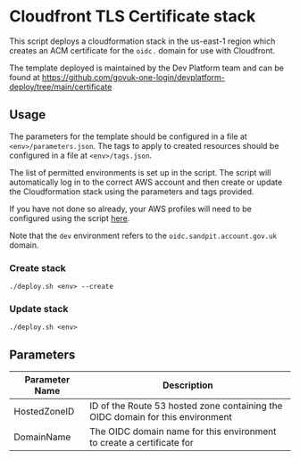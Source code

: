 # Cloudfront TLS Certificate stack

This script deploys a cloudformation stack in the us-east-1 region which creates an ACM certificate for the `oidc.`
domain for use with Cloudfront.

The template deployed is maintained by the Dev Platform team and can be found
at https://github.com/govuk-one-login/devplatform-deploy/tree/main/certificate

## Usage

The parameters for the template should be configured in a file at `<env>/parameters.json`. The tags to apply to created
resources should be configured in a file at `<env>/tags.json`.

The list of permitted environments is set up in the script. The script will automatically log in to the correct AWS
account and then create or update the Cloudformation stack using the parameters and tags provided.

If you have not done so already, your AWS profiles will need to be configured using the
script [here](../../../scripts/export_aws_creds.sh).

Note that the `dev` environment refers to the `oidc.sandpit.account.gov.uk` domain.

### Create stack

```
./deploy.sh <env> --create
```

### Update stack

```
./deploy.sh <env>
```


## Parameters

| Parameter Name | Description                                                                    |
|----------------|--------------------------------------------------------------------------------|
| HostedZoneID   | ID of the Route 53 hosted zone containing the OIDC domain for this environment |
| DomainName     | The OIDC domain name for this environment to create a certificate for          |
